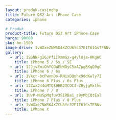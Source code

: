 ```yaml
---
layout: produk-casinghp
title: Future DS2 Art iPhone Case
categories: iphone

# Produk
product-title: Future DS2 Art iPhone Case
harga: 90000
sku: hn-1509
image-drive: 1vWXxeZNW5K4XZCU6Yc37E1T61GsTFBNv
gallery:
  - url: 1SSNNFgI6JPfiIXmmGx-q4vlUja-HKgWC
    title: iPhone 5 / 5s / SE
  - url: 1JJjvZmiOhYCDWEbWOyC5xA7pgBKqQ9gC
    title: iPhone 6 / 6s
  - url: 1Vkcr-bcPwvnDo-RNixDQuhx9ddKwly7I
    title: iPhone 6 Plus / 6s Plus
  - url: 12Zwx244oMTQS0EB2XCOC4-ZByjgMxthu
    title: iPhone 7 / 8
  - url: 1UvP-MUSpMqfuv3S1RBa1_s9yMbCQtEal
    title: iPhone 7 Plus / 8 Plus
  - url: 1vWXxeZNW5K4XZCU6Yc37E1T61GsTFBNv
    title: iPhone X
---
```

